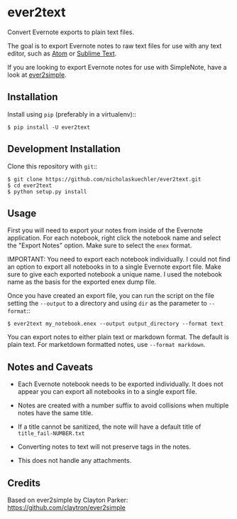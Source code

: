 ever2text
=========

Convert Evernote exports to plain text files.

The goal is to export Evernote notes to raw text files for use with any
text editor, such as [Atom](https://atom.io/) or
[Sublime Text](https://www.sublimetext.com/).

If you are looking to export Evernote notes for use with SimpleNote, have a
look at [ever2simple](https://github.com/claytron/ever2simple).

Installation
------------

Install using ``pip`` (preferably in a virtualenv)::

    $ pip install -U ever2text

Development Installation
------------------------

Clone this repository with ``git``::

    $ git clone https://github.com/nicholaskuechler/ever2text.git
    $ cd ever2text
    $ python setup.py install

Usage
-----

First you will need to export your notes from inside of the Evernote
application. For each notebook, right click the notebook name and select the
"Export Notes" option. Make sure to select the ``enex`` format.

IMPORTANT: You need to export each notebook individually. I could not find an
option to export all notebooks in to a single Evernote export file. Make sure
to give each exported notebook a unique name. I used the notebook name as the
basis for the exported enex dump file.

Once you have created an export file, you can run the script on the file
setting the ``--output`` to a directory and using ``dir`` as the parameter
to ``--format``::

    $ ever2text my_notebook.enex --output output_directory --format text

You can export notes to either plain text or markdown format. The default is
plain text. For marketdown formatted notes, use ``--format markdown``.

Notes and Caveats
-----------------

- Each Evernote notebook needs to be exported individually. It does not appear
  you can export all notebooks in to a single export file.

- Notes are created with a number suffix to avoid collisions when multiple
  notes have the same title.

- If a title cannot be sanitized, the note will have a default title of
  ``title_fail-NUMBER.txt``

- Converting notes to text will not preserve tags in the notes.

- This does not handle any attachments.

Credits
-------

Based on ever2simple by Clayton Parker: https://github.com/claytron/ever2simple
